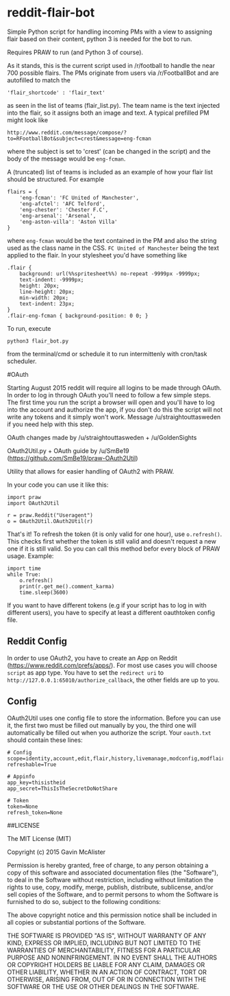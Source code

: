 reddit-flair-bot
================

Simple Python script for handling incoming PMs with a view to assigning flair based on their content, python 3 is needed for the bot to run.

Requires PRAW to run (and Python 3 of course).

As it stands, this is the current script used in /r/football to handle the near 700 possible flairs. The PMs originate from users via /r/FootballBot and are autofilled to match the

    'flair_shortcode' : 'flair_text'
    
as seen in the list of teams (flair_list.py). The team name is the text injected into the flair, so it assigns both an image and text. A typical prefilled PM might look like

    http://www.reddit.com/message/compose/?to=RFootballBot&subject=crest&message=eng-fcman

where the subject is set to 'crest' (can be changed in the script) and the body of the message would be `eng-fcman`.

A (truncated) list of teams is included as an example of how your flair list should be structured. For example

    flairs = {
        'eng-fcman': 'FC United of Manchester',
        'eng-afctel': 'AFC Telford',
        'eng-chester': 'Chester F.C',
        'eng-arsenal': 'Arsenal',
        'eng-aston-villa': 'Aston Villa'
    }

where `eng-fcman` would be the text contained in the PM and also the string used as the class name in the CSS. `FC United of Manchester` being the text applied to the flair. In your stylesheet you'd have something like

    .flair {
        background: url(%%spritesheet%%) no-repeat -9999px -9999px;
        text-indent: -9999px;
        height: 20px;
        line-height: 20px;
        min-width: 20px;
        text-indent: 23px;
    }
    .flair-eng-fcman { background-position: 0 0; }

To run, execute

    python3 flair_bot.py

from the terminal/cmd or schedule it to run intermittenly with cron/task scheduler.


#OAuth

Starting August 2015 reddit will require all logins to be made through OAuth. In order to log in through OAuth you'll need to follow a few simple steps.
The first time you run the script a browser will open and you'll have to log into the account and authorize the app, if you don't do this the script will not write any tokens and it simply won't work. Message /u/straightouttasweden if you need help with this step.

OAuth changes made by /u/straightouttasweden + /u/GoldenSights

OAuth2Util.py + OAuth guide by /u/SmBe19 (https://github.com/SmBe19/praw-OAuth2Util)

Utility that allows for easier handling of OAuth2 with PRAW.

In your code you can use it like this:

	import praw
	import OAuth2Util

	r = praw.Reddit("Useragent")
	o = OAuth2Util.OAuth2Util(r)

That's it! To refresh the token (it is only valid for one hour), use `o.refresh()`. This checks first whether the token is still valid and doesn't request a new one if it is still valid. So you can call this method befor every block of PRAW usage. Example:

	import time
	while True:
		o.refresh()
		print(r.get_me().comment_karma)
		time.sleep(3600)

If you want to have different tokens (e.g if your script has to log in with different users), you have to specify at least a different oauthtoken config file.

## Reddit Config
In order to use OAuth2, you have to create an App on Reddit (https://www.reddit.com/prefs/apps/). For most use cases you will choose `script` as app type. You have to set the `redirect uri` to `http://127.0.0.1:65010/authorize_callback`, the other fields are up to you.

## Config
OAuth2Util uses one config file to store the information. Before you can use it, the first two must be filled out manually by you, the third one will automatically be filled out when you authorize the script. Your `oauth.txt` should contain these lines:
	
	# Config 
	scope=identity,account,edit,flair,history,livemanage,modconfig,modflair,modlog,modothers,modposts,modself,modwiki,mysubreddits,privatemessages,read,report,save,submit,subscribe,vote,wikiedit,wikiread
	refreshable=True

	# Appinfo
	app_key=thisistheid
	app_secret=ThisIsTheSecretDoNotShare

	# Token
	token=None
	refresh_token=None

##LICENSE

The MIT License (MIT)

Copyright (c) 2015 Gavin McAlister

Permission is hereby granted, free of charge, to any person obtaining a copy
of this software and associated documentation files (the "Software"), to deal
in the Software without restriction, including without limitation the rights
to use, copy, modify, merge, publish, distribute, sublicense, and/or sell
copies of the Software, and to permit persons to whom the Software is
furnished to do so, subject to the following conditions:

The above copyright notice and this permission notice shall be included in
all copies or substantial portions of the Software.

THE SOFTWARE IS PROVIDED "AS IS", WITHOUT WARRANTY OF ANY KIND, EXPRESS OR
IMPLIED, INCLUDING BUT NOT LIMITED TO THE WARRANTIES OF MERCHANTABILITY,
FITNESS FOR A PARTICULAR PURPOSE AND NONINFRINGEMENT. IN NO EVENT SHALL THE
AUTHORS OR COPYRIGHT HOLDERS BE LIABLE FOR ANY CLAIM, DAMAGES OR OTHER
LIABILITY, WHETHER IN AN ACTION OF CONTRACT, TORT OR OTHERWISE, ARISING FROM,
OUT OF OR IN CONNECTION WITH THE SOFTWARE OR THE USE OR OTHER DEALINGS IN
THE SOFTWARE.
